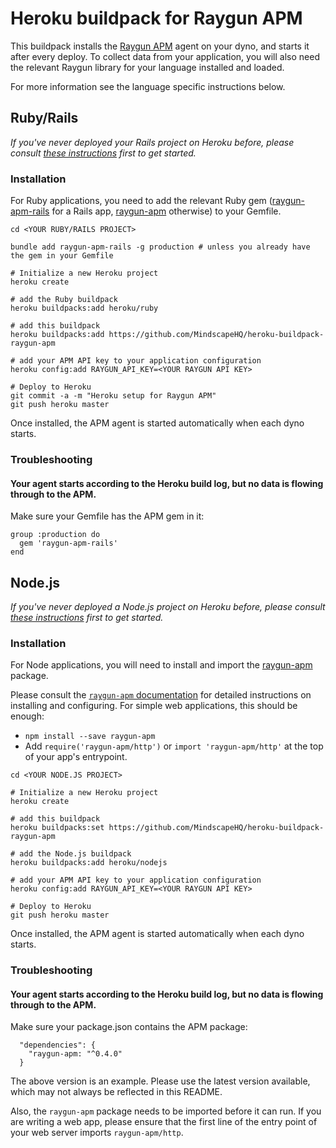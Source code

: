 # Heroku buildpack for Raygun APM

This buildpack installs the [Raygun APM](https://raygun.com/platform/apm) agent on your dyno, and starts it after every deploy. To collect data from your application, you will also need the relevant Raygun library for your language installed and loaded.

For more information see the language specific instructions below.

## Ruby/Rails

_If you've never deployed your Rails project on Heroku before, please consult [these instructions](https://devcenter.heroku.com/articles/getting-started-with-rails5) first to get started._

### Installation

For Ruby applications, you need to add the relevant Ruby gem ([raygun-apm-rails](https://rubygems.org/gems/raygun-apm-rails) for a Rails app, [raygun-apm](https://rubygems.org/gems/raygun-apm) otherwise) to your Gemfile.

```
cd <YOUR RUBY/RAILS PROJECT>

bundle add raygun-apm-rails -g production # unless you already have the gem in your Gemfile

# Initialize a new Heroku project
heroku create

# add the Ruby buildpack
heroku buildpacks:add heroku/ruby

# add this buildpack
heroku buildpacks:add https://github.com/MindscapeHQ/heroku-buildpack-raygun-apm

# add your APM API key to your application configuration
heroku config:add RAYGUN_API_KEY=<YOUR RAYGUN API KEY>

# Deploy to Heroku
git commit -a -m "Heroku setup for Raygun APM"
git push heroku master
```

Once installed, the APM agent is started automatically when each dyno starts.

### Troubleshooting

#### Your agent starts according to the Heroku build log, but no data is flowing through to the APM.

Make sure your Gemfile has the APM gem in it:

```
group :production do
  gem 'raygun-apm-rails'
end
```

## Node.js

_If you've never deployed a Node.js project on Heroku before, please consult [these instructions](https://devcenter.heroku.com/articles/getting-started-with-nodejs) first to get started._

### Installation

For Node applications, you will need to install and import the [raygun-apm](https://www.npmjs.com/package/raygun-apm) package.

Please consult the [`raygun-apm` documentation](https://www.npmjs.com/package/raygun-apm) for detailed instructions on installing and configuring. For simple web applications, this should be enough:

  * `npm install --save raygun-apm`
  * Add `require('raygun-apm/http')` or `import 'raygun-apm/http'` at the top of your app's entrypoint.


```
cd <YOUR NODE.JS PROJECT>

# Initialize a new Heroku project
heroku create

# add this buildpack
heroku buildpacks:set https://github.com/MindscapeHQ/heroku-buildpack-raygun-apm

# add the Node.js buildpack
heroku buildpacks:add heroku/nodejs

# add your APM API key to your application configuration
heroku config:add RAYGUN_API_KEY=<YOUR RAYGUN API KEY>

# Deploy to Heroku
git push heroku master
```

Once installed, the APM agent is started automatically when each dyno starts.

### Troubleshooting

#### Your agent starts according to the Heroku build log, but no data is flowing through to the APM.

Make sure your package.json contains the APM package:

```
  "dependencies": {
    "raygun-apm: "^0.4.0"
  }
```

The above version is an example. Please use the latest version available, which may not always be reflected in this README.

Also, the `raygun-apm` package needs to be imported before it can run. If you are writing a web app, please ensure that the first line of the entry point of your web server imports `raygun-apm/http`.
